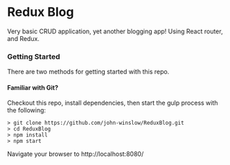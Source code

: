 # Redux Blog
Very basic CRUD application, yet another blogging app!  Using React router, and Redux.

### Getting Started

There are two methods for getting started with this repo.

#### Familiar with Git?
Checkout this repo, install dependencies, then start the gulp process with the following:

```
> git clone https://github.com/john-winslow/ReduxBlog.git
> cd ReduxBlog
> npm install
> npm start
```

Navigate your browser to http://localhost:8080/
